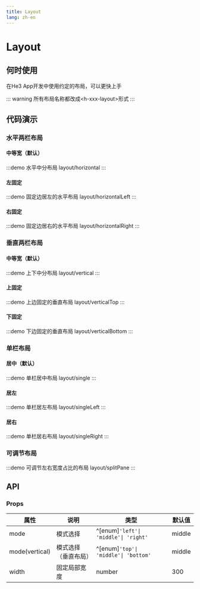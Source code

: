 ```yaml
---
title: Layout
lang: zh-en
---
```

# Layout

## 何时使用

在He3 App开发中使用约定的布局，可以更快上手

::: warning
所有布局名称都改成\<h-xxx-layout\>形式
:::

## 代码演示

### 水平两栏布局

#### 中等宽（默认）

:::demo 水平中分布局
layout/horizontal
:::

#### 左固定

:::demo 固定边居左的水平布局
layout/horizontalLeft
:::

#### 右固定

:::demo 固定边居右的水平布局
layout/horizontalRight
:::

### 垂直两栏布局

#### 中等宽（默认）

:::demo 上下中分布局
layout/vertical
:::

#### 上固定

:::demo 上边固定的垂直布局
layout/verticalTop
:::

#### 下固定

:::demo 下边固定的垂直布局
layout/verticalBottom
:::

### 单栏布局

#### 居中（默认）

:::demo 单栏居中布局
layout/single
:::

#### 居左

:::demo 单栏居左布局
layout/singleLeft
:::

#### 居右

:::demo 单栏居右布局
layout/singleRight
:::

### 可调节布局

:::demo 可调节左右宽度占比的布局
layout/splitPane
:::

## API

### Props

| 属性           | 说明                 | 类型                                  | 默认值 |
| -------------- | -------------------- | ------------------------------------- | ------ |
| mode           | 模式选择             | ^[enum]`'left'\| 'middle'\| 'right'`  | middle |
| mode(vertical) | 模式选择（垂直布局） | ^[enum]`'top'\| 'middle'\| 'bottom'` | middle |
| width          | 固定局部宽度         | number                                | 300    |
